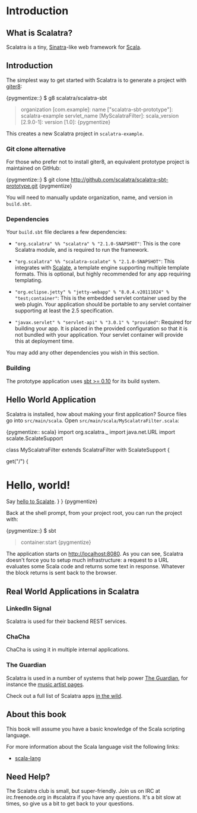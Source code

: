 Introduction
============

What is Scalatra?
-----------------

Scalatra is a tiny, [Sinatra](http://www.sinatrarb.com/)-like web framework for [Scala](http://www.scala-lang.org/).

Introduction
------------

The simplest way to get started with Scalatra is to generate a project with [giter8](http://github.com/n8han/giter8):

{pygmentize::}
$ g8 scalatra/scalatra-sbt
> organization [com.example]: 
> name ["scalatra-sbt-prototype"]: scalatra-example
> servlet_name [MyScalatraFilter]:
> scala_version [2.9.0-1]:
> version [1.0]:
{pygmentize}

This creates a new Scalatra project in `scalatra-example`.

### Git clone alternative

For those who prefer not to install giter8, an equivalent prototype project is
maintained on GitHub:

{pygmentize::}
$ git clone http://github.com/scalatra/scalatra-sbt-prototype.git
{pygmentize}

You will need to manually update organization, name, and version in `build.sbt`.

### Dependencies

Your `build.sbt` file declares a few dependencies:

* `"org.scalatra" %% "scalatra" % "2.1.0-SNAPSHOT"`: This is the core Scalatra module,
  and is required to run the framework.

* `"org.scalatra" %% "scalatra-scalate" % "2.1.0-SNAPSHOT"`: This integrates with 
  [Scalate](http://scalate.fusesource.org), a template engine supporting multiple
  template formats.  This is optional, but highly recommended for any app requiring
  templating.

* `"org.eclipse.jetty" % "jetty-webapp" % "8.0.4.v20111024" % "test;container"`: This is the
  embedded servlet container used by the web plugin.  Your application should be
  portable to any servlet container supporting at least the 2.5 specification.

* `"javax.servlet" % "servlet-api" % "3.0.1" % "provided"`: Required for building your
  app.  It is placed in the provided configuration so that it is not bundled with
  your application.  Your servlet container will provide this at deployment time.

You may add any other dependencies you wish in this section.

### Building

The prototype application uses [sbt >= 0.10](http://github.com/harrah/xsbt) for
its build system.

Hello World Application
-----------------------

Scalatra is installed, how about making your first application?  Source files
go into `src/main/scala`.  Open `src/main/scala/MyScalatraFilter.scala`:

{pygmentize:: scala}
import org.scalatra._
import java.net.URL
import scalate.ScalateSupport

class MyScalatraFilter extends ScalatraFilter with ScalateSupport {

  get("/") {
    <html>
      <body>
        <h1>Hello, world!</h1>
        Say <a href="hello-scalate">hello to Scalate</a>.
      </body>
    </html>
  }
}
{pygmentize}
     
Back at the shell prompt, from your project root, you can run the project
with:

{pygmentize::}
$ sbt
> container:start
{pygmentize}

The application starts on [http://localhost:8080](http://localhost:8080).  As
you can see, Scalatra doesn't force you to setup much infrastructure: a
request to a URL evaluates some Scala code and returns some text in response.
Whatever the block returns is sent back to the browser.

Real World Applications in Scalatra
-----------------------------------

### LinkedIn Signal

Scalatra is used for their backend REST services.

### ChaCha

ChaCha is using it in multiple internal applications.

### The Guardian

Scalatra is used in a number of systems that help power [The Guardian](http:///www.guardian.co.uk/), for instance the [music artist pages](http://www.guardian.co.uk/info/developer-blog/2011/jun/23/internet).

Check out a full list of Scalatra apps [in the wild][in-the-wild].

[in-the-wild]: http://www.scalatra.org/built-with.html

About this book
---------------

This book will assume you have a basic knowledge of the Scala scripting language.

For more information about the Scala language visit the following links:

* [scala-lang](http://www.scala-lang.org/)

Need Help? 
----------

The Scalatra club is small, but super-friendly.  Join us on IRC at
irc.freenode.org in #scalatra if you have any questions.  It's a bit
slow at times, so give us a bit to get back to your questions.
